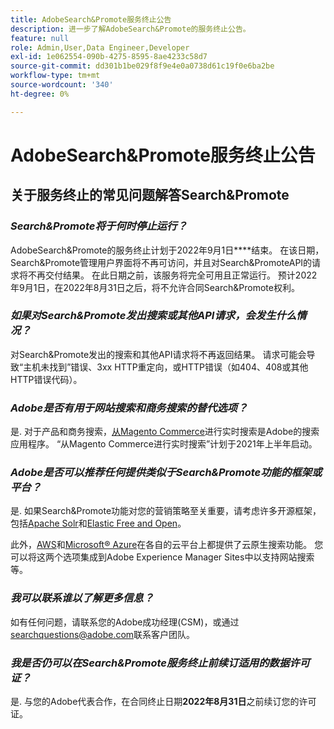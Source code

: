 ```yaml
---
title: AdobeSearch&Promote服务终止公告
description: 进一步了解AdobeSearch&Promote的服务终止公告。
feature: null
role: Admin,User,Data Engineer,Developer
exl-id: 1e062554-090b-4275-8595-8ae4233c58d7
source-git-commit: dd301b1be029f8f9e4e0a0738d61c19f0e6ba2be
workflow-type: tm+mt
source-wordcount: '340'
ht-degree: 0%

---
```


# AdobeSearch&amp;Promote服务终止公告

## 关于服务终止的常见问题解答Search&amp;Promote

### **_Search&amp;Promote将于何时停止运行？_**

AdobeSearch&amp;Promote的服务终止计划于2022年9月1日&#x200B;****&#x200B;结束。 在该日期，Search&amp;Promote管理用户界面将不再可访问，并且对Search&amp;PromoteAPI的请求将不再交付结果。 在此日期之前，该服务将完全可用且正常运行。 预计2022年9月1日，在2022年8月31日之后，将不允许合同Search&amp;Promote权利。

### **_如果对Search&amp;Promote发出搜索或其他API请求，会发生什么情况？_**

对Search&amp;Promote发出的搜索和其他API请求将不再返回结果。 请求可能会导致“主机未找到”错误、3xx HTTP重定向，或HTTP错误（如404、408或其他HTTP错误代码）。

### **_Adobe是否有用于网站搜索和商务搜索的替代选项？_**

是. 对于产品和商务搜索，[从Magento Commerce](https://blog.adobe.com/en/publish/2020/11/23/new-ai-capabilities-for-magento-commerce-improve-retail.html)进行实时搜索是Adobe的搜索应用程序。 “从Magento Commerce进行实时搜索”计划于2021年上半年启动。

### **_Adobe是否可以推荐任何提供类似于Search&amp;Promote功能的框架或平台？_**

是. 如果Search&amp;Promote功能对您的营销策略至关重要，请考虑许多开源框架，包括[Apache Solr](https://solr.apache.org/)和[Elastic Free and Open](https://www.elastic.co/about/free-and-open)。

此外，[AWS](https://aws.amazon.com/cloudsearch/)和[Microsoft® Azure](https://azure.microsoft.com/en-us/services/search/)在各自的云平台上都提供了云原生搜索功能。 您可以将这两个选项集成到Adobe Experience Manager Sites中以支持网站搜索等。

### **_我可以联系谁以了解更多信息？_**

如有任何问题，请联系您的Adobe成功经理(CSM)，或通过[searchquestions@adobe.com](mailto:searchquestions@adobe.com)联系客户团队。

### **_我是否仍可以在Search&amp;Promote服务终止前续订适用的数据许可证？_**

是. 与您的Adobe代表合作，在合同终止日期&#x200B;**2022年8月31日**&#x200B;之前续订您的许可证。
